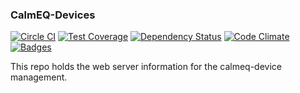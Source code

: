 ### CalmEQ-Devices

[![Circle CI](https://circleci.com/gh/CalmEQ/calmeq-devices.svg?style=shield)](https://circleci.com/gh/CalmEQ/calmeq-devices)
[![Test Coverage](https://codeclimate.com/github/CalmEQ/calmeq-devices/badges/coverage.svg)](https://codeclimate.com/github/CalmEQ/calmeq-devices/coverage)
[![Dependency Status](http://img.shields.io/gemnasium/CalmEQ/calmeq-devices.svg)](https://gemnasium.com/CalmEQ/calmeq-devices)
[![Code Climate](http://img.shields.io/codeclimate/github/CalmEQ/calmeq-devices.svg)](https://codeclimate.com/github/CalmEQ/calmeq-devices)
[![Badges](http://img.shields.io/:badges-3/3-ff6799.svg)](https://github.com/badges/badgerbadgerbadger)

This repo holds the web server information for the calmeq-device management.
